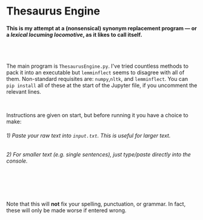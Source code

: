 # Thesaurus Engine
#### This is my attempt at a (nonsensical) synonym replacement program — or a *lexical locuming locomotive*, as it likes to call itself.

<br/>
<br/>

The main program is `ThesaurusEngine.py`. I've tried countless methods to pack it into an executable but `lemminflect` seems to disagree with all of them.
Non-standard requisites are: `numpy`,`nltk`, and `lemminflect`. You can `pip install` all of these at the start of the Jupyter file, if you uncomment the relevant lines.

<br/>

Instructions are given on start, but before running it you have a choice to make:
###### 1) Paste your raw text into `input.txt`. This is useful for larger text.
###### 2) For smaller text (e.g. single sentences), just type/paste directly into the console.

<br/>
<br/>
<br/>

Note that this will **not** fix your spelling, punctuation, or grammar. In fact, these will only be made worse if entered wrong.

